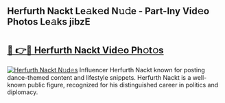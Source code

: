 ## Herfurth Nackt Le𝚊k𝚎d N𝚞𝚍e - Part-Iny Vid𝚎o Photos Le𝚊ks jibzE

# <h2><a href="http://fb2ugj.evod.top/?m=Herfurth+Nackt">🔗 👉🔴 Herfurth Nackt Vid𝚎o Ph𝚘t𝚘s</a></h2>

[![Herfurth Nackt N𝚞d𝚎s](https://i.imgur.com/8V9OHl7.gif)](http://fb2ugj.evod.top/?m=Herfurth+Nackt)
Influencer Herfurth Nackt known for posting dance-themed content and lifestyle snippets. Herfurth Nackt is a well-known public figure, recognized for his distinguished career in politics and diplomacy. 
